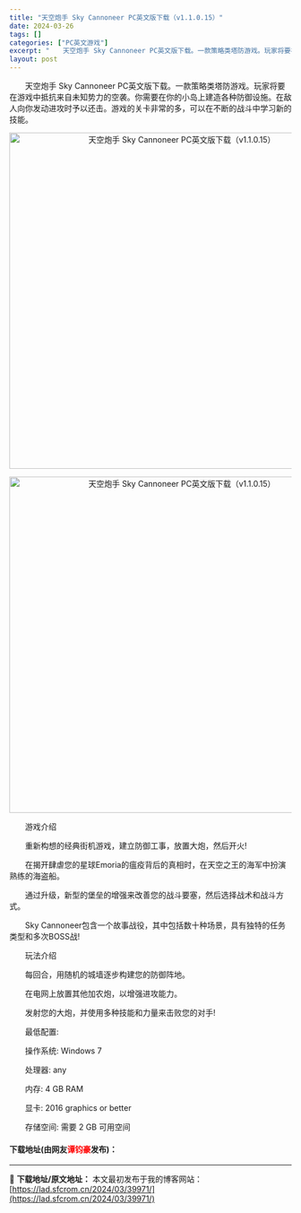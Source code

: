 ```yaml
---
title: "天空炮手 Sky Cannoneer PC英文版下载（v1.1.0.15）"
date: 2024-03-26
tags: []
categories: ["PC英文游戏"]
excerpt: "　　天空炮手 Sky Cannoneer PC英文版下载。一款策略类塔防游戏。玩家将要在游戏中抵抗来自未知势力的空袭。你需要在你的小岛上建造各种防御设施。在敌人向你发动进攻时予以还击。游戏的关卡非常的多，可以在不断的战斗中学习新的技能。 　　游戏介绍 　　重新构想的经典街机游戏，建立防御工事，放置大&hellip;"
layout: post
---
```


 <p>　　天空炮手 Sky Cannoneer PC英文版下载。一款策略类塔防游戏。玩家将要在游戏中抵抗来自未知势力的空袭。你需要在你的小岛上建造各种防御设施。在敌人向你发动进攻时予以还击。游戏的关卡非常的多，可以在不断的战斗中学习新的技能。</p> <p align="center"><img align="" border="0" src="https://lad.sfcrom.cn/wp-content/uploads/2024/03/20240326_6602ea588da46.webp" width="600" alt="天空炮手 Sky Cannoneer PC英文版下载（v1.1.0.15）" /></p> <p align="center"><img align="" border="0" src="https://lad.sfcrom.cn/wp-content/uploads/2024/03/20240326_6602ea58f235a.webp" width="600" alt="天空炮手 Sky Cannoneer PC英文版下载（v1.1.0.15）" /></p> <p>　　游戏介绍</p> <p>　　重新构想的经典街机游戏，建立防御工事，放置大炮，然后开火!</p> <p>　　在揭开肆虐您的星球Emoria的瘟疫背后的真相时，在天空之王的海军中扮演熟练的海盗船。</p> <p>　　通过升级，新型的堡垒的增强来改善您的战斗要塞，然后选择战术和战斗方式。</p> <p>　　Sky Cannoneer包含一个故事战役，其中包括数十种场景，具有独特的任务类型和多次BOSS战!</p> <p>　　玩法介绍</p> <p>　　每回合，用随机的城墙逐步构建您的防御阵地。</p> <p>　　在电网上放置其他加农炮，以增强进攻能力。</p> <p>　　发射您的大炮，并使用多种技能和力量来击败您的对手!</p> <p>　　最低配置:</p> <p>　　操作系统: Windows 7</p> <p>　　处理器: any</p> <p>　　内存: 4 GB RAM</p> <p>　　显卡: 2016 graphics or better</p> <p>　　存储空间: 需要 2 GB 可用空间</p> <p><h4>下载地址(由网友<font color="red">谭钧豪</font>发布)：</h4></p> 

---
📖 **下载地址/原文地址：** 本文最初发布于我的博客网站：[https://lad.sfcrom.cn/2024/03/39971/](https://lad.sfcrom.cn/2024/03/39971/)
